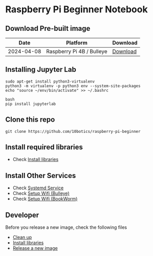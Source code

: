 # Raspberry Pi Beginner Notebook

## Download Pre-built image
| Date       | Platform                 | Download                                                                                |
| ---------- | ------------------------ | ---------------------------------------------------------------------------------------- |
| 2024-04-08 | Raspberry Pi 4B / Bulleye | [Download](https://www.dropbox.com/scl/fi/en765r64dasqcp212sus2/pi4_beginner_20240408.zip?rlkey=f6k8jpn8sb34lpwlaio2mll8c&dl=0) |

## Installing Jupyter Lab

```
sudo apt-get install python3-virtualenv
python3 -m virtualenv -p python3 env --system-site-packages
echo "source ~/env/bin/activate" >> ~/.bashrc

bash
pip install jupyterlab
```


## Clone this repo

```
git clone https://github.com/10botics/raspberry-pi-beginner
```

## Install required libraries

- Check [Install libraries](admin/Install%20libraries.ipynb) 

## Install Other Services

- Check [Systemd Service](admin/Systemd%20services.ipynb) 
- Check [Setup Wifi (Bulleye)](admin/Setup%20Wifi%20-%20Bulleye.ipynb) 
- Check [Setup Wifi (BookWorm)](admin/Setup%20Wifi%20-%20Bookworm.ipynb) 


## Developer

Before you release a new image, check the following files
- [Clean up](./admin/Cleanup.ipynb)
- [Install libraries](./admin/Install%20libraries.ipynb)
- [Release a new image](./admin/Release%20a%20new%20image.ipynb)

